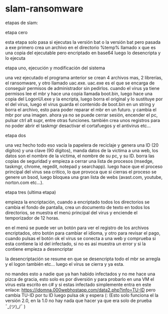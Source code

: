 # slam-ransomware

etapas de slam:

etapa cero

esta etapa solo pasa si ejecutas la versión bat o la versión bat pero pasada a exe
primero crea un archivo en el directorio %temp% llamado x que es una copia del ejecutable pero encriptado en base64
luego lo desencripta y lo ejecuta

etapa uno, ejecución y modificación del sistema

una vez ejecutado el programa anterior se crean 4 archivos mas, 2 librerías, el ransomware, y otro llamado uac.exe. uac.exe es el que se encarga de conseguir permisos de administrador sin pedirlos.
cuando el virus ya tiene permisos lee el mbr y hace una copia llamada boot.bin, luego hace una copia del LogonUI.exe y la encripta, luego borra el original y lo sustituye por el del virus, luego el virus guarda el contenido de boot.bin en un string y borra el archivo, esto para poder reparar el mbr en un futuro. 
y cambia el mbr por una imagen. ahora ya no se puede cerrar sesión, encender el pc, pulsar ctrl alt supr, entre otras funciones. también crea unos registros para no poder abrir el taskmgr desactivar el cortafuegos y el antivirus etc...

etapa dos

una vez hecho todo eso vacía la papelera de reciclaje y genera una ID (20 dígitos) y una clave (90 dígitos), manda datos de la victima a una web, los datos son el nombre de la victima, el nombre de su pc, y su ID.
borra las copias de seguridad y empieza a cerrar una lista de procesos (msedge, taskmgr, chrome, regedit, notepad y searchapp). luego hace que el proceso principal del virus sea critico, lo que provoca que si cierras el proceso se genere un bsod, luego bloquea una gran lista de webs (avast.com, youtube, norton.com etc...).

etapa tres (ultima etapa)

empieza la encriptación, cuando a encriptado todos los directorios se cambia el fondo de pantalla, crea un documento de texto en todos los directorios, se muestra el menú principal del virus y enciende el temporizador de 12 horas.

en el menú se puede ver un botón para ver el registro de los archivos encriptados, otro botón para cambiar el idioma, y otro para revisar el pago, cuando pulsas el botón ok el virus se conecta a una web y comprueba si esta contiene la id del infectado, si no es así muestra un error y si la contiene empieza a desencriptar

la desencriptación se resume en que se desencripta todo el mbr se arregla y el logon también etc...
luego el virus se cierra y ya esta.

no mandes esto a nadie que ya han habido infectados y no me hace una pizca de gracia, esto solo es por diversión y para probarlo en una VM
el virus esta escrito en c# y si estas infectado simplemente entra en este enlace: https://idomna.000webhostapp.com/data2.php?info=TU-ID pero cambia TU-ID por tu ID
luego pulsa ok y espera (:
(Esto solo funciona el la versión 2.0, en la 1.0 no hay nada que hacer ya que era solo de prueba ¯\_(ツ)_/¯ )
